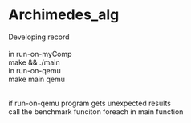 # Archimedes_alg
Developing record
</br></br>
in run-on-myComp
</br>
make && ./main
</br>
in run-on-qemu
</br>
make main qemu

</br>
if run-on-qemu program gets unexpected results</br>
call the benchmark funciton foreach in main function</br>



